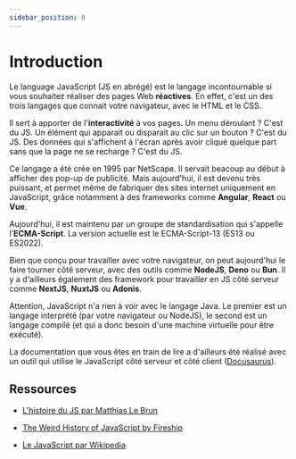 ```yaml
---
sidebar_position: 0
---
```


# Introduction

Le language JavaScript (JS en abrégé) est le langage incontournable si vous souhaitez réaliser des pages Web **réactives**. En effet, c'est un des trois langages que connait votre navigateur, avec le HTML et le CSS.

Il sert à apporter de l'**interactivité** à vos pages. Un menu déroulant ? C'est du JS. Un élément qui apparait ou disparait au clic sur un bouton ? C'est du JS. Des données qui s'affichent à l'écran après avoir cliqué quelque part sans que la page ne se recharge ? C'est du JS.

Ce langage a été crée en 1995 par NetScape. Il servait beacoup au début à afficher des pop-up de publicité. Mais aujourd'hui, il est devenu très puissant, et permet même de fabriquer des sites internet uniquement en JavaScript, grâce notamment à des frameworks comme **Angular**, **React** ou **Vue**.

Aujourd'hui, il est maintenu par un groupe de standardisation qui s'appelle l'**ECMA-Script**. La version actuelle est le ECMA-Script-13 (ES13 ou ES2022).

Bien que conçu pour travailler avec votre navigateur, on peut aujourd'hui le faire tourner côté serveur, avec des outils comme **NodeJS**, **Deno** ou **Bun**. Il y a d'ailleurs également des framework pour travailler en JS côté serveur comme **NextJS**, **NuxtJS** ou **Adonis**.

Attention, JavaScript n'a rien à voir avec le langage Java. Le premier est un langage interprété (par votre navigateur ou NodeJS), le second est un langage compilé (et qui a donc besoin d'une machine virtuelle pour être exécuté).

La documentation que vous êtes en train de lire a d'ailleurs été réalisé avec un outil qui utilise le JavaScript côté serveur et côté client ([Docusaurus](https://docusaurus.io/)).


 ## Ressources

* [L'histoire du JS par Matthias Le Brun](https://www.youtube.com/watch?v=2mTYhhRmYfs&ab_channel=ParisJS)

* [The Weird History of JavaScript by Fireship](https://www.youtube.com/watch?v=Sh6lK57Cuk4&t=39s&ab_channel=Fireship)

* [Le JavaScript par Wikipedia](https://fr.wikipedia.org/wiki/JavaScript)